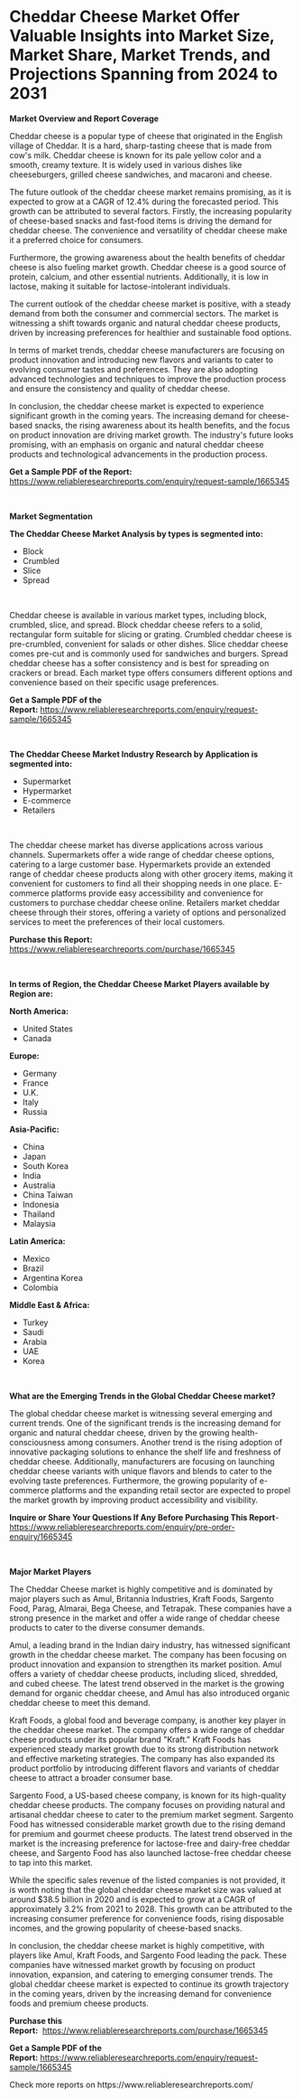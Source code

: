 <p><h1>Cheddar Cheese Market Offer Valuable Insights into Market Size, Market Share, Market Trends, and Projections Spanning from 2024 to 2031</h1></p><p><strong>Market Overview and Report Coverage</strong></p>
<p><p>Cheddar cheese is a popular type of cheese that originated in the English village of Cheddar. It is a hard, sharp-tasting cheese that is made from cow's milk. Cheddar cheese is known for its pale yellow color and a smooth, creamy texture. It is widely used in various dishes like cheeseburgers, grilled cheese sandwiches, and macaroni and cheese.</p><p>The future outlook of the cheddar cheese market remains promising, as it is expected to grow at a CAGR of 12.4% during the forecasted period. This growth can be attributed to several factors. Firstly, the increasing popularity of cheese-based snacks and fast-food items is driving the demand for cheddar cheese. The convenience and versatility of cheddar cheese make it a preferred choice for consumers.</p><p>Furthermore, the growing awareness about the health benefits of cheddar cheese is also fueling market growth. Cheddar cheese is a good source of protein, calcium, and other essential nutrients. Additionally, it is low in lactose, making it suitable for lactose-intolerant individuals.</p><p>The current outlook of the cheddar cheese market is positive, with a steady demand from both the consumer and commercial sectors. The market is witnessing a shift towards organic and natural cheddar cheese products, driven by increasing preferences for healthier and sustainable food options.</p><p>In terms of market trends, cheddar cheese manufacturers are focusing on product innovation and introducing new flavors and variants to cater to evolving consumer tastes and preferences. They are also adopting advanced technologies and techniques to improve the production process and ensure the consistency and quality of cheddar cheese.</p><p>In conclusion, the cheddar cheese market is expected to experience significant growth in the coming years. The increasing demand for cheese-based snacks, the rising awareness about its health benefits, and the focus on product innovation are driving market growth. The industry's future looks promising, with an emphasis on organic and natural cheddar cheese products and technological advancements in the production process.</p></p>
<p><strong>Get a Sample PDF of the Report:</strong> <a href="https://www.reliableresearchreports.com/enquiry/request-sample/1665345">https://www.reliableresearchreports.com/enquiry/request-sample/1665345</a></p>
<p>&nbsp;</p>
<p><strong>Market Segmentation</strong></p>
<p><strong>The Cheddar Cheese Market Analysis by types is segmented into:</strong></p>
<p><ul><li>Block</li><li>Crumbled</li><li>Slice</li><li>Spread</li></ul></p>
<p>&nbsp;</p>
<p><p>Cheddar cheese is available in various market types, including block, crumbled, slice, and spread. Block cheddar cheese refers to a solid, rectangular form suitable for slicing or grating. Crumbled cheddar cheese is pre-crumbled, convenient for salads or other dishes. Slice cheddar cheese comes pre-cut and is commonly used for sandwiches and burgers. Spread cheddar cheese has a softer consistency and is best for spreading on crackers or bread. Each market type offers consumers different options and convenience based on their specific usage preferences.</p></p>
<p><strong>Get a Sample PDF of the Report:</strong>&nbsp;<a href="https://www.reliableresearchreports.com/enquiry/request-sample/1665345">https://www.reliableresearchreports.com/enquiry/request-sample/1665345</a></p>
<p>&nbsp;</p>
<p><strong>The Cheddar Cheese Market Industry Research by Application is segmented into:</strong></p>
<p><ul><li>Supermarket</li><li>Hypermarket</li><li>E-commerce</li><li>Retailers</li></ul></p>
<p>&nbsp;</p>
<p><p>The cheddar cheese market has diverse applications across various channels. Supermarkets offer a wide range of cheddar cheese options, catering to a large customer base. Hypermarkets provide an extended range of cheddar cheese products along with other grocery items, making it convenient for customers to find all their shopping needs in one place. E-commerce platforms provide easy accessibility and convenience for customers to purchase cheddar cheese online. Retailers market cheddar cheese through their stores, offering a variety of options and personalized services to meet the preferences of their local customers.</p></p>
<p><strong>Purchase this Report:</strong>&nbsp; <a href="https://www.reliableresearchreports.com/purchase/1665345">https://www.reliableresearchreports.com/purchase/1665345</a></p>
<p>&nbsp;</p>
<p><strong>In terms of Region, the Cheddar Cheese Market Players available by Region are:</strong></p>
<p>
    <p> <strong> North America: </strong>
        <ul>
            <li>United States</li>
            <li>Canada</li>
        </ul>
        </p> 
    <p> <strong> Europe: </strong>
        <ul>
            <li>Germany</li>
            <li>France</li>
            <li>U.K.</li>
            <li>Italy</li>
            <li>Russia</li>
        </ul>
        </p> 
    <p> <strong> Asia-Pacific: </strong>
        <ul>
            <li>China</li>
            <li>Japan</li>
            <li>South Korea</li>
            <li>India</li>
            <li>Australia</li>
            <li>China Taiwan</li>
            <li>Indonesia</li>
            <li>Thailand</li>
            <li>Malaysia</li>
        </ul>
        </p> 
    <p> <strong> Latin America: </strong>
        <ul>
            <li>Mexico</li>
            <li>Brazil</li>
            <li>Argentina Korea</li>
            <li>Colombia</li>
        </ul>
        </p> 
    <p> <strong> Middle East & Africa: </strong>
        <ul>
            <li>Turkey</li>
            <li>Saudi</li>
            <li>Arabia</li>
            <li>UAE</li>
            <li>Korea</li>
        </ul>
    </p>
    </p>
<p>&nbsp;</p>
<p><strong>What are the Emerging Trends in the Global Cheddar Cheese market?</strong></p>
<p><p>The global cheddar cheese market is witnessing several emerging and current trends. One of the significant trends is the increasing demand for organic and natural cheddar cheese, driven by the growing health-consciousness among consumers. Another trend is the rising adoption of innovative packaging solutions to enhance the shelf life and freshness of cheddar cheese. Additionally, manufacturers are focusing on launching cheddar cheese variants with unique flavors and blends to cater to the evolving taste preferences. Furthermore, the growing popularity of e-commerce platforms and the expanding retail sector are expected to propel the market growth by improving product accessibility and visibility.</p></p>
<p><strong>Inquire or Share Your Questions If Any Before Purchasing This Report</strong>- <a href="https://www.reliableresearchreports.com/enquiry/pre-order-enquiry/1665345">https://www.reliableresearchreports.com/enquiry/pre-order-enquiry/1665345</a></p>
<p>&nbsp;</p>
<p><strong>Major Market Players</strong></p>
<p><p>The Cheddar Cheese market is highly competitive and is dominated by major players such as Amul, Britannia Industries, Kraft Foods, Sargento Food, Parag, Almarai, Bega Cheese, and Tetrapak. These companies have a strong presence in the market and offer a wide range of cheddar cheese products to cater to the diverse consumer demands. </p><p>Amul, a leading brand in the Indian dairy industry, has witnessed significant growth in the cheddar cheese market. The company has been focusing on product innovation and expansion to strengthen its market position. Amul offers a variety of cheddar cheese products, including sliced, shredded, and cubed cheese. The latest trend observed in the market is the growing demand for organic cheddar cheese, and Amul has also introduced organic cheddar cheese to meet this demand.</p><p>Kraft Foods, a global food and beverage company, is another key player in the cheddar cheese market. The company offers a wide range of cheddar cheese products under its popular brand "Kraft." Kraft Foods has experienced steady market growth due to its strong distribution network and effective marketing strategies. The company has also expanded its product portfolio by introducing different flavors and variants of cheddar cheese to attract a broader consumer base.</p><p>Sargento Food, a US-based cheese company, is known for its high-quality cheddar cheese products. The company focuses on providing natural and artisanal cheddar cheese to cater to the premium market segment. Sargento Food has witnessed considerable market growth due to the rising demand for premium and gourmet cheese products. The latest trend observed in the market is the increasing preference for lactose-free and dairy-free cheddar cheese, and Sargento Food has also launched lactose-free cheddar cheese to tap into this market.</p><p>While the specific sales revenue of the listed companies is not provided, it is worth noting that the global cheddar cheese market size was valued at around $38.5 billion in 2020 and is expected to grow at a CAGR of approximately 3.2% from 2021 to 2028. This growth can be attributed to the increasing consumer preference for convenience foods, rising disposable incomes, and the growing popularity of cheese-based snacks.</p><p>In conclusion, the cheddar cheese market is highly competitive, with players like Amul, Kraft Foods, and Sargento Food leading the pack. These companies have witnessed market growth by focusing on product innovation, expansion, and catering to emerging consumer trends. The global cheddar cheese market is expected to continue its growth trajectory in the coming years, driven by the increasing demand for convenience foods and premium cheese products.</p></p>
<p><strong>Purchase this Report:</strong>&nbsp;&nbsp;<a href="https://www.reliableresearchreports.com/purchase/1665345">https://www.reliableresearchreports.com/purchase/1665345</a></p>
<p></p>
<p><strong>Get a Sample PDF of the Report:</strong>&nbsp;<a href="https://www.reliableresearchreports.com/enquiry/request-sample/1665345">https://www.reliableresearchreports.com/enquiry/request-sample/1665345</a></p>
<p>Check more reports on https://www.reliableresearchreports.com/</p>